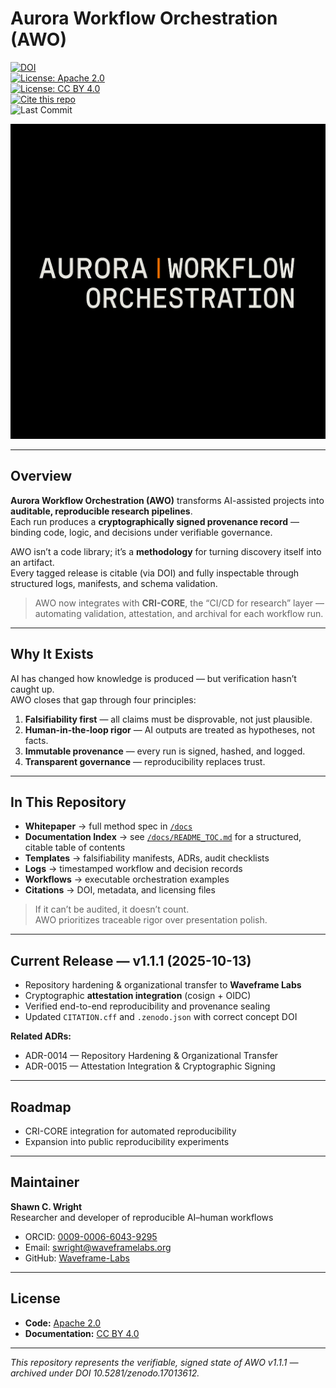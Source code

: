 # Aurora Workflow Orchestration (AWO)

[![DOI](https://zenodo.org/badge/1041786630.svg)](https://doi.org/10.5281/zenodo.17013612)  
[![License: Apache 2.0](https://img.shields.io/badge/License-Apache_2.0-blue.svg)](LICENSE)  
[![License: CC BY 4.0](https://img.shields.io/badge/License-CC_BY_4.0-lightgrey.svg)](LICENSE-CC-BY-4.0.md)  
[![Cite this repo](https://img.shields.io/badge/Cite-CITATION.cff-important.svg)](CITATION.cff)  
![Last Commit](https://img.shields.io/github/last-commit/Wright-Shawn/Aurora-Workflow-Orchestration/main)

![AURORA WORKFLOW ORCHESTRATION](figures/awo_banner_cri.PNG)

---

## Overview

**Aurora Workflow Orchestration (AWO)** transforms AI-assisted projects into **auditable, reproducible research pipelines**.  
Each run produces a **cryptographically signed provenance record** — binding code, logic, and decisions under verifiable governance.

AWO isn’t a code library; it’s a **methodology** for turning discovery itself into an artifact.  
Every tagged release is citable (via DOI) and fully inspectable through structured logs, manifests, and schema validation.

> AWO now integrates with **CRI-CORE**, the “CI/CD for research” layer — automating validation, attestation, and archival for each workflow run.

---

## Why It Exists

AI has changed how knowledge is produced — but verification hasn’t caught up.  
AWO closes that gap through four principles:

1. **Falsifiability first** — all claims must be disprovable, not just plausible.  
2. **Human-in-the-loop rigor** — AI outputs are treated as hypotheses, not facts.  
3. **Immutable provenance** — every run is signed, hashed, and logged.  
4. **Transparent governance** — reproducibility replaces trust.

---

## In This Repository

- **Whitepaper** → full method spec in [`/docs`](docs)  
- **Documentation Index** → see [`/docs/README_TOC.md`](docs/README_TOC.md) for a structured, citable table of contents  
- **Templates** → falsifiability manifests, ADRs, audit checklists  
- **Logs** → timestamped workflow and decision records  
- **Workflows** → executable orchestration examples  
- **Citations** → DOI, metadata, and licensing files  

> If it can’t be audited, it doesn’t count.  
> AWO prioritizes traceable rigor over presentation polish.  

---

## Current Release — v1.1.1 (2025-10-13)

- Repository hardening & organizational transfer to **Waveframe Labs**  
- Cryptographic **attestation integration** (cosign + OIDC)  
- Verified end-to-end reproducibility and provenance sealing  
- Updated `CITATION.cff` and `.zenodo.json` with correct concept DOI  

**Related ADRs:**  
- ADR-0014 — Repository Hardening & Organizational Transfer  
- ADR-0015 — Attestation Integration & Cryptographic Signing  

---

## Roadmap
  
- CRI-CORE integration for automated reproducibility  
- Expansion into public reproducibility experiments  

---

## Maintainer

**Shawn C. Wright**  
Researcher and developer of reproducible AI–human workflows  
- ORCID: [0009-0006-6043-9295](https://orcid.org/0009-0006-6043-9295)  
- Email: swright@waveframelabs.org  
- GitHub: [Waveframe-Labs](https://github.com/Waveframe-Labs)

---

## License

- **Code:** [Apache 2.0](LICENSE)  
- **Documentation:** [CC BY 4.0](LICENSE-CC-BY-4.0.md)

---

*This repository represents the verifiable, signed state of AWO v1.1.1 — archived under DOI 10.5281/zenodo.17013612.*
